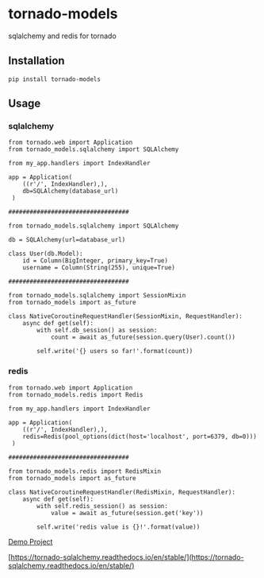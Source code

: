 # tornado-models

sqlalchemy and redis for tornado

## Installation

    pip install tornado-models

## Usage

### sqlalchemy

```
from tornado.web import Application
from tornado_models.sqlalchemy import SQLAlchemy

from my_app.handlers import IndexHandler

app = Application(
    ((r'/', IndexHandler),),
    db=SQLAlchemy(database_url)
 )

##################################

from tornado_models.sqlalchemy import SQLAlchemy

db = SQLAlchemy(url=database_url)

class User(db.Model):
    id = Column(BigInteger, primary_key=True)
    username = Column(String(255), unique=True)

##################################

from tornado_models.sqlalchemy import SessionMixin
from tornado_models import as_future

class NativeCoroutineRequestHandler(SessionMixin, RequestHandler):
    async def get(self):
        with self.db_session() as session:
            count = await as_future(session.query(User).count())

        self.write('{} users so far!'.format(count))
```

### redis

```
from tornado.web import Application
from tornado_models.redis import Redis

from my_app.handlers import IndexHandler

app = Application(
    ((r'/', IndexHandler),),
    redis=Redis(pool_options(dict(host='localhost', port=6379, db=0)))
 )

##################################

from tornado_models.redis import RedisMixin
from tornado_models import as_future

class NativeCoroutineRequestHandler(RedisMixin, RequestHandler):
    async def get(self):
        with self.redis_session() as session:
            value = await as_future(session.get('key'))

        self.write('redis value is {}!'.format(value))
```

[Demo Project](https://github.com/BSTester/OpenStark)

[https://tornado-sqlalchemy.readthedocs.io/en/stable/](https://tornado-sqlalchemy.readthedocs.io/en/stable/)